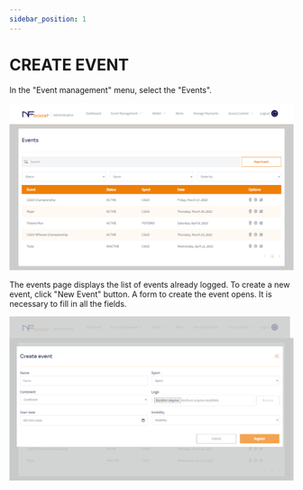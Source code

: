```yaml
---
sidebar_position: 1
---
```


# CREATE EVENT

In the "Event management" menu, select the "Events".

![1](/img/evento.png)

The events page displays the list of events already logged. To create a new event, click "New Event" button. A form to create the event opens. It is necessary to fill in all the fields.

![1](/img/criarevento.png)
